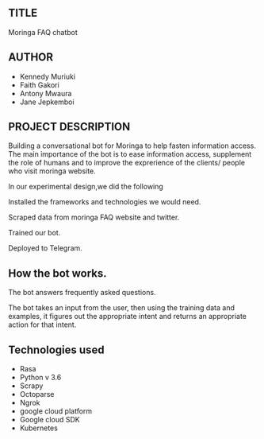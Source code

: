 ## TITLE
 Moringa  FAQ chatbot
## AUTHOR
 * Kennedy Muriuki
 * Faith Gakori
 * Antony Mwaura
 * Jane Jepkemboi
 
## PROJECT DESCRIPTION
   Building a conversational bot for Moringa to help fasten information access. The main importance of the bot is to ease information access, supplement the role of humans  and to    improve the exprerience of the clients/ people who visit moringa website.

   In our experimental design,we did the following

   Installed the frameworks and technologies we would need.

   Scraped data from moringa FAQ website and twitter.

   Trained our bot.

   Deployed to Telegram.

## How the bot works.
   The bot answers frequently asked questions.
   
   The bot takes an input from the user, then using the training data and examples, it figures out the appropriate intent and returns an appropriate action for that intent.
   


## Technologies used
* Rasa
* Python v 3.6
* Scrapy
* Octoparse
* Ngrok
* google cloud platform
* Google cloud SDK
* Kubernetes

